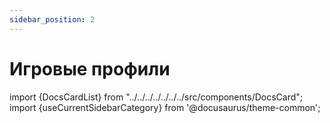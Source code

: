 ```yaml
---
sidebar_position: 2
---
```


# Игровые профили

import {DocsCardList} from "../../../../../../../src/components/DocsCard";
import {useCurrentSidebarCategory} from '@docusaurus/theme-common';

<DocsCardList list={useCurrentSidebarCategory().items} />